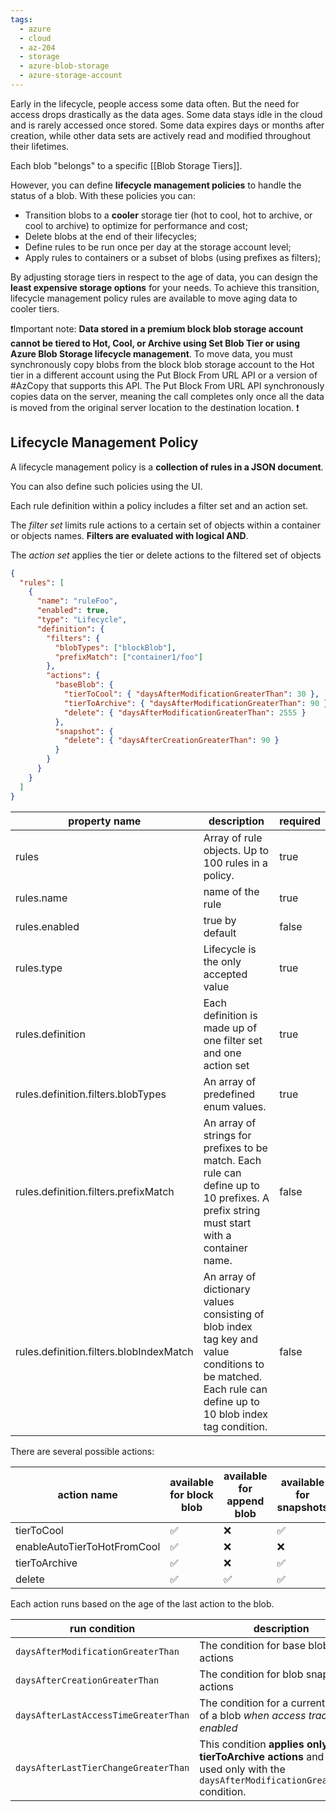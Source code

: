 ```yaml
---
tags:
  - azure
  - cloud
  - az-204
  - storage
  - azure-blob-storage
  - azure-storage-account
---
```


Early in the lifecycle, people access some data often. But the need for access drops drastically as the data ages. Some data stays idle in the cloud and is rarely accessed once stored. Some data expires days or months after creation, while other data sets are actively read and modified throughout their lifetimes.

Each blob "belongs" to a specific [[Blob Storage Tiers]].

However, you can define **lifecycle management policies** to handle the status of a blob. With these policies you can:

- Transition blobs to a **cooler** storage tier (hot to cool, hot to archive, or cool to archive) to optimize for performance and cost;
- Delete blobs at the end of their lifecycles;
- Define rules to be run once per day at the storage account level;
- Apply rules to containers or a subset of blobs (using prefixes as filters);

By adjusting storage tiers in respect to the age of data, you can design the **least expensive storage options** for your needs. To achieve this transition, lifecycle management policy rules are available to move aging data to cooler tiers.

❗Important note: **Data stored in a premium block blob storage account cannot be tiered to Hot, Cool, or Archive using Set Blob Tier or using Azure Blob Storage lifecycle management**. To move data, you must synchronously copy blobs from the block blob storage account to the Hot tier in a different account using the Put Block From URL API or a version of #AzCopy that supports this API. The Put Block From URL API synchronously copies data on the server, meaning the call completes only once all the data is moved from the original server location to the destination location. ❗

## Lifecycle Management Policy

A lifecycle management policy is a **collection of rules in a JSON document**.

You can also define such policies using the UI.

Each rule definition within a policy includes a filter set and an action set.

The _filter set_ limits rule actions to a certain set of objects within a container or objects names. **Filters are evaluated with logical AND**.

The _action set_ applies the tier or delete actions to the filtered set of objects

```json
{
  "rules": [
    {
      "name": "ruleFoo",
      "enabled": true,
      "type": "Lifecycle",
      "definition": {
        "filters": {
          "blobTypes": ["blockBlob"],
          "prefixMatch": ["container1/foo"]
        },
        "actions": {
          "baseBlob": {
            "tierToCool": { "daysAfterModificationGreaterThan": 30 },
            "tierToArchive": { "daysAfterModificationGreaterThan": 90 },
            "delete": { "daysAfterModificationGreaterThan": 2555 }
          },
          "snapshot": {
            "delete": { "daysAfterCreationGreaterThan": 90 }
          }
        }
      }
    }
  ]
}
```

| property name                           | description                                                                                                                                                | required |
| --------------------------------------- | ---------------------------------------------------------------------------------------------------------------------------------------------------------- | -------- |
| rules                                   | Array of rule objects. Up to 100 rules in a policy.                                                                                                        | true     |
| rules.name                              | name of the rule                                                                                                                                           | true     |
| rules.enabled                           | true by default                                                                                                                                            | false    |
| rules.type                              | Lifecycle is the only accepted value                                                                                                                       | true     |
| rules.definition                        | Each definition is made up of one filter set and one action set                                                                                            | true     |
| rules.definition.filters.blobTypes      | An array of predefined enum values.                                                                                                                        | true     |
| rules.definition.filters.prefixMatch    | An array of strings for prefixes to be match. Each rule can define up to 10 prefixes. A prefix string must start with a container name.                    | false    |
| rules.definition.filters.blobIndexMatch | An array of dictionary values consisting of blob index tag key and value conditions to be matched. Each rule can define up to 10 blob index tag condition. | false    |

There are several possible actions:

| action name                 | available for block blob | available for append blob | available for snapshots |
| --------------------------- | ------------------------ | ------------------------- | ----------------------- |
| tierToCool                  | ✅                       | ❌                        | ✅                      |
| enableAutoTierToHotFromCool | ✅                       | ❌                        | ❌                      |
| tierToArchive               | ✅                       | ❌                        | ✅                      |
| delete                      | ✅                       | ✅                        | ✅                      |

Each action runs based on the age of the last action to the blob.

| run condition                        | description                                                                                                                          |
| ------------------------------------ | ------------------------------------------------------------------------------------------------------------------------------------ |
| `daysAfterModificationGreaterThan`   | The condition for base blob actions                                                                                                  |
| `daysAfterCreationGreaterThan`       | The condition for blob snapshot actions                                                                                              |
| `daysAfterLastAccessTimeGreaterThan` | The condition for a current version of a blob _when access tracking is enabled_                                                      |
| `daysAfterLastTierChangeGreaterThan` | This condition **applies only to tierToArchive actions** and can be used only with the `daysAfterModificationGreaterThan` condition. |
